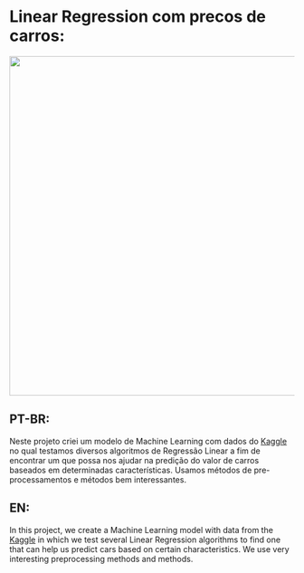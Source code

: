 # Linear Regression com precos de carros:

<img src="https://images.pexels.com/photos/164634/pexels-photo-164634.jpeg?auto=compress&cs=tinysrgb&dpr=2&h=750&w=1260" width=600>

## PT-BR:

<p>
  Neste projeto criei um modelo de Machine Learning com dados do <a href="https://www.kaggle.com/adityadesai13/used-car-dataset-ford-and-mercedes">Kaggle</a> no qual testamos diversos algoritmos de Regressão Linear a fim de encontrar um que possa nos ajudar na predição do valor de carros baseados em determinadas características. Usamos métodos de pre-processamentos e métodos bem interessantes.
 </p>
 
 ## EN:
 
 <p>
  In this project, we create a Machine Learning model with data from the <a href="https://www.kaggle.com/adityadesai13/used-car-dataset-ford-and-mercedes">Kaggle</a> in which we test several Linear Regression algorithms to find one that can help us predict cars based on certain characteristics. We use very interesting preprocessing methods and methods.
 </p>
